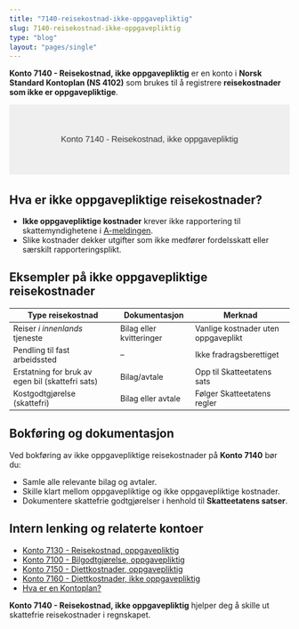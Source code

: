 ```yaml
---
title: "7140-reisekostnad-ikke-oppgavepliktig"
slug: 7140-reisekostnad-ikke-oppgavepliktig
type: "blog"
layout: "pages/single"
---
```


**Konto 7140 - Reisekostnad, ikke oppgavepliktig** er en konto i **Norsk Standard Kontoplan (NS 4102)** som brukes til å registrere **reisekostnader som ikke er oppgavepliktige**.

![Illustrasjon av konto 7140 reisekostnad ikke oppgavepliktig](7140-reisekostnad-ikke-oppgavepliktig-image.svg)

## Hva er ikke oppgavepliktige reisekostnader?

* **Ikke oppgavepliktige kostnader** krever ikke rapportering til skattemyndighetene i [A-meldingen](/blogs/regnskap/hva-er-a-melding "Hva er A-melding? Komplett Guide til A-meldingen").
* Slike kostnader dekker utgifter som ikke medfører fordelsskatt eller særskilt rapporteringsplikt.

## Eksempler på ikke oppgavepliktige reisekostnader

| Type reisekostnad                        | Dokumentasjon              | Merknad                            |
|------------------------------------------|----------------------------|------------------------------------|
| Reiser <em>i innenlands</em> tjeneste    | Bilag eller kvitteringer   | Vanlige kostnader uten oppgaveplikt |
| Pendling til fast arbeidssted            | –                          | Ikke fradragsberettiget            |
| Erstatning for bruk av egen bil (skattefri sats) | Bilag/avtale          | Opp til Skatteetatens sats         |
| Kostgodtgjørelse (skattefri)             | Bilag eller avtale         | Følger Skatteetatens regler        |

## Bokføring og dokumentasjon

Ved bokføring av ikke oppgavepliktige reisekostnader på **Konto 7140** bør du:

* Samle alle relevante bilag og avtaler.
* Skille klart mellom oppgavepliktige og ikke oppgavepliktige kostnader.
* Dokumentere skattefrie godtgjørelser i henhold til **Skatteetatens satser**.

## Intern lenking og relaterte kontoer

* [Konto 7130 - Reisekostnad, oppgavepliktig](/blogs/kontoplan/7130-reisekostnad-oppgavepliktig "Konto 7130 - Reisekostnad, oppgavepliktig: Komplett Guide til Oppgavepliktige Reisekostnader")
* [Konto 7100 - Bilgodtgjørelse, oppgavepliktig](/blogs/kontoplan/7100-bilgodtgjorelse-oppgavepliktig "Konto 7100 - Bilgodtgjørelse, oppgavepliktig: Regnskapsføring av bilgodtgjørelse som oppgavepliktig fordel i Norsk kontoplan")
* [Konto 7150 - Diettkostnader, oppgavepliktig](/blogs/kontoplan/7150-diettkostnader-oppgavepliktig "Konto 7150 - Diettkostnader, oppgavepliktig: Guide til oppgavepliktige diettkostnader i Norsk Standard Kontoplan")
* [Konto 7160 - Diettkostnader, ikke oppgavepliktig](/blogs/kontoplan/7160-diettkostnader-ikke-oppgavepliktig "Konto 7160 - Diettkostnader, ikke oppgavepliktig: Komplett Guide til Ikke Oppgavepliktige Diettkostnader")
* [Hva er en Kontoplan?](/blogs/regnskap/hva-er-kontoplan "Hva er en Kontoplan? Komplett Guide til Kontoplaner i Norsk Regnskap")

**Konto 7140 - Reisekostnad, ikke oppgavepliktig** hjelper deg å skille ut skattefrie reisekostnader i regnskapet.
